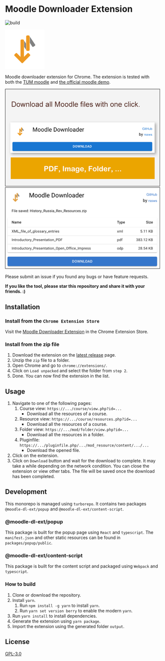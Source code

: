 # Moodle Downloader Extension

![build](https://github.com/rssws/moodle-dl-ext/actions/workflows/build.yml/badge.svg?event=push)

<img src="./assets/moodle-dl-ext-512.png" width=128 height=128 />

Moodle downloader extension for Chrome. 
The extension is tested with both the [TUM moodle](https://moodle.tum.de) and [the official moodle demo](https://moodle.org/demo).

<img src="./assets/screenshots-640x400.png" border=1>

<img src="./assets/screenshot-0.2.0-1.png" width=640 border=1>

Please submit an issue if you found any bugs or have feature requests.

**If you like the tool, please star this repository and share it with your friends. :)**

## Installation
### Install from the `Chrome Extension Store`
Visit the [Moodle Downloader Extension](https://chrome.google.com/webstore/detail/moodle-downloader/egdkcpdcopinmhfphdmdagnpogclbpln) in the Chrome Extension Store.

### Install from the zip file
1. Download the extension on the [latest release](https://github.com/rssws/moodle-dl-ext/releases) page.
2. Unzip the `zip` file to a folder.
3. Open Chrome and go to `chrome://extensions/`.
4. Click on `Load unpacked` and select the folder from `step 2`.
5. Done. You can now find the extension in the list.

## Usage
1. Navigate to one of the following pages:
   1. Course view: `https://.../course/view.php?id=...`
      - Download all the resources of a course.
   2. Resource view: `https://.../course/resources.php?id=...`
      - Download all the resources of a course.
   3. Folder view: `https://.../mod/folder/view.php?id=...`
      - Download all the resources in a folder.
   4. Pluginfile: `https://.../pluginfile.php/.../mod_resource/content/.../...`
      - Download the opened file.
2. Click on the extension.
3. Click on `Download` button and wait for the download to complete. 
   It may take a while depending on the network condition.
   You can close the extension or view other tabs.
   The file will be saved once the download has been completed.

## Development
This monorepo is managed using `turborepo`. It contains two packages `@moodle-dl-ext/popup` and `@moodle-dl-ext/content-script`.

### @moodle-dl-ext/popup
This package is built for the popup page using `React` and `typescript`.
The `manifest.json` and other static resources can be found in `packages/popup/public`.

### @moodle-dl-ext/content-script
This package is built for the content script and packaged using `Webpack` and `typescript`.

### How to build
1. Clone or download the repository.
2. Install `yarn`.
   1. Run `npm install -g yarn` to install `yarn`.
   2. Run `yarn set version berry` to enable the modern `yarn`.
3. Run `yarn install` to install dependencies.
4. Generate the extension using `yarn package`.
5. Import the extension using the generated folder `output`.

## License
[GPL-3.0](./LICENSE)
